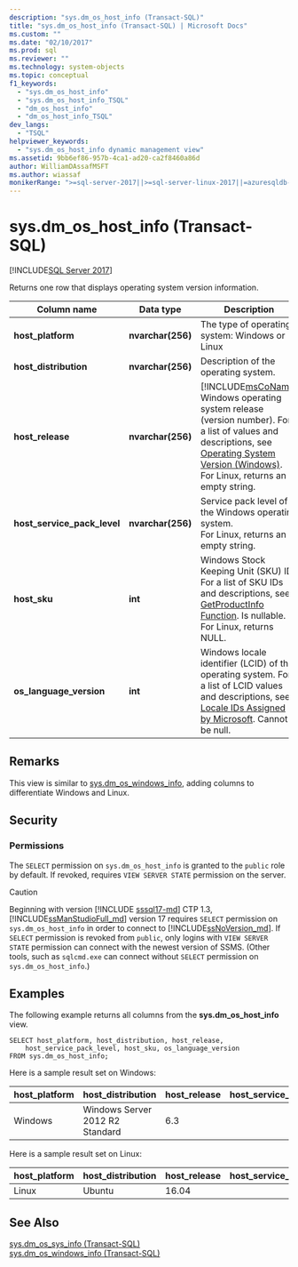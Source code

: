 ```yaml
---
description: "sys.dm_os_host_info (Transact-SQL)"
title: "sys.dm_os_host_info (Transact-SQL) | Microsoft Docs"
ms.custom: ""
ms.date: "02/10/2017"
ms.prod: sql
ms.reviewer: ""
ms.technology: system-objects
ms.topic: conceptual
f1_keywords: 
  - "sys.dm_os_host_info"
  - "sys.dm_os_host_info_TSQL"
  - "dm_os_host_info"
  - "dm_os_host_info_TSQL"
dev_langs: 
  - "TSQL"
helpviewer_keywords: 
  - "sys.dm_os_host_info dynamic management view"
ms.assetid: 9bb6ef86-957b-4ca1-ad20-ca2f8460a86d
author: WilliamDAssafMSFT
ms.author: wiassaf
monikerRange: ">=sql-server-2017||>=sql-server-linux-2017||=azuresqldb-mi-current"
---
```

# sys.dm_os_host_info (Transact-SQL)
[!INCLUDE[SQL Server 2017](../../includes/applies-to-version/sqlserver2017.md)]

Returns one row that displays operating system version information.  
  
|Column name |Data type |Description |  
|-----------------|---------------|-----------------|  
|**host_platform** |**nvarchar(256)** |The type of operating system: Windows or Linux |
|**host_distribution** |**nvarchar(256)** |Description of the operating system. |
|**host_release**|**nvarchar(256)**|[!INCLUDE[msCoName](../../includes/msconame-md.md)] Windows operating system release (version number). For a list of values and descriptions, see [Operating System Version (Windows)](/windows/desktop/SysInfo/operating-system-version). <br> For Linux, returns an empty string. |  
|**host_service_pack_level**|**nvarchar(256)**|Service pack level of the Windows operating system. <br> For Linux, returns an empty string. |  
|**host_sku**|**int**|Windows Stock Keeping Unit (SKU) ID. For a list of SKU IDs and descriptions, see [GetProductInfo Function](/windows/win32/api/sysinfoapi/nf-sysinfoapi-getproductinfo). Is nullable. <br> For Linux, returns NULL. |  
|**os_language_version**|**int**|Windows locale identifier (LCID) of the operating system. For a list of LCID values and descriptions, see [Locale IDs Assigned by Microsoft](/openspecs/windows_protocols/ms-lcid/a9eac961-e77d-41a6-90a5-ce1a8b0cdb9c). Cannot be null.|  

## Remarks  
This view is similar to [sys.dm_os_windows_info](../../relational-databases/system-dynamic-management-views/sys-dm-os-windows-info-transact-sql.md), adding columns to differentiate Windows and Linux.
  
## Security  
  
### Permissions  
The `SELECT` permission on `sys.dm_os_host_info` is granted to the `public` role by default. If revoked, requires `VIEW SERVER STATE` permission on the server.   
 
> [!CAUTION]
>  Beginning with version [!INCLUDE [sssql17-md](../../includes/sssql17-md.md)] CTP 1.3, [!INCLUDE[ssManStudioFull_md](../../includes/ssmanstudiofull-md.md)] version 17 requires `SELECT` permission on `sys.dm_os_host_info` in order to connect to [!INCLUDE[ssNoVersion_md](../../includes/ssnoversion-md.md)]. If `SELECT` permission is revoked from `public`, only logins with `VIEW SERVER STATE` permission can connect with the newest version of SSMS. (Other tools, such as `sqlcmd.exe` can connect without `SELECT` permission on `sys.dm_os_host_info`.)

  
## Examples  
 The following example returns all columns from the **sys.dm_os_host_info** view.  
  
```  
SELECT host_platform, host_distribution, host_release, 
    host_service_pack_level, host_sku, os_language_version  
FROM sys.dm_os_host_info;  
```  

Here is a sample result set on Windows:
 
 |host_platform |host_distribution |host_release |host_service_pack_level |host_sku |os_language_version |
 |----- |----- |----- |----- |----- |----- |
 |Windows	|Windows Server 2012 R2 Standard	|6.3	|	|7	|1033 |  

Here is a sample result set on Linux:
 
 |host_platform |host_distribution |host_release |host_service_pack_level |host_sku |os_language_version |
 |----- |----- |----- |----- |----- |----- |
 |Linux	|Ubuntu	|16.04	|	|NULL	|1033 |  

  
## See Also  
 [sys.dm_os_sys_info &#40;Transact-SQL&#41;](../../relational-databases/system-dynamic-management-views/sys-dm-os-sys-info-transact-sql.md)   
 [sys.dm_os_windows_info (Transact-SQL)](../../relational-databases/system-dynamic-management-views/sys-dm-os-windows-info-transact-sql.md)  
